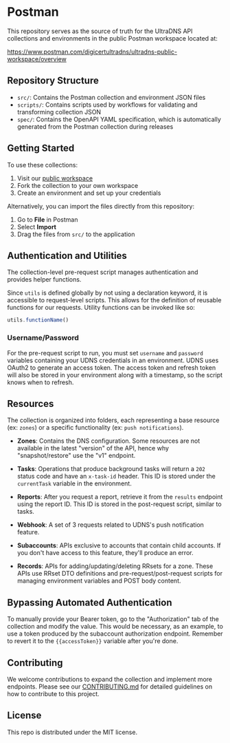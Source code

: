 # Postman

This repository serves as the source of truth for the UltraDNS API collections and environments in the public Postman workspace located at:

https://www.postman.com/digicertultradns/ultradns-public-workspace/overview

## Repository Structure

- `src/`: Contains the Postman collection and environment JSON files
- `scripts/`: Contains scripts used by workflows for validating and transforming collection JSON
- `spec/`: Contains the OpenAPI YAML specification, which is automatically generated from the Postman collection during releases

## Getting Started

To use these collections:

1. Visit our [public workspace](https://www.postman.com/digicertultradns/ultradns-public-workspace/overview)
2. Fork the collection to your own workspace
3. Create an environment and set up your credentials

Alternatively, you can import the files directly from this repository:

1. Go to **File** in Postman
2. Select **Import**
3. Drag the files from `src/` to the application

## Authentication and Utilities

The collection-level pre-request script manages authentication and provides helper functions.

Since `utils` is defined globally by not using a declaration keyword, it is accessible to request-level scripts. This allows for the definition of reusable functions for our requests. Utility functions can be invoked like so:

```javascript
utils.functionName()
```

### Username/Password

For the pre-request script to run, you must set `username` and `password` variables containing your UDNS credentials in an environment. UDNS uses OAuth2 to generate an access token. The access token and refresh token will also be stored in your environment along with a timestamp, so the script knows when to refresh.

## Resources

The collection is organized into folders, each representing a base resource (ex: `zones`) or a specific functionality (ex: `push notifications`).

- **Zones**: Contains the DNS configuration. Some resources are not available in the latest "version" of the API, hence why "snapshot/restore" use the "v1" endpoint.

- **Tasks**: Operations that produce background tasks will return a `202` status code and have an `x-task-id` header. This ID is stored under the `currentTask` variable in the environment.

- **Reports**: After you request a report, retrieve it from the `results` endpoint using the report ID. This ID is stored in the post-request script, similar to tasks.

- **Webhook**: A set of 3 requests related to UDNS's push notification feature.

- **Subaccounts**: APIs exclusive to accounts that contain child accounts. If you don't have access to this feature, they'll produce an error.

- **Records**: APIs for adding/updating/deleting RRsets for a zone. These APIs use RRset DTO definitions and pre-request/post-request scripts for managing environment variables and POST body content.

## Bypassing Automated Authentication

To manually provide your Bearer token, go to the "Authorization" tab of the collection and modify the value. This would be necessary, as an example, to use a token produced by the subaccount authorization endpoint. Remember to revert it to the `{{accessToken}}` variable after you're done.

## Contributing

We welcome contributions to expand the collection and implement more endpoints. Please see our [CONTRIBUTING.md](CONTRIBUTING.md) for detailed guidelines on how to contribute to this project.

## License

This repo is distributed under the MIT license.
